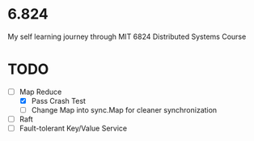 # 6.824
My self learning journey through MIT 6824 Distributed Systems Course

# TODO
- [ ] Map Reduce
  - [x] Pass Crash Test
  - [ ] Change Map into sync.Map for cleaner synchronization
- [ ] Raft
- [ ] Fault-tolerant Key/Value Service
